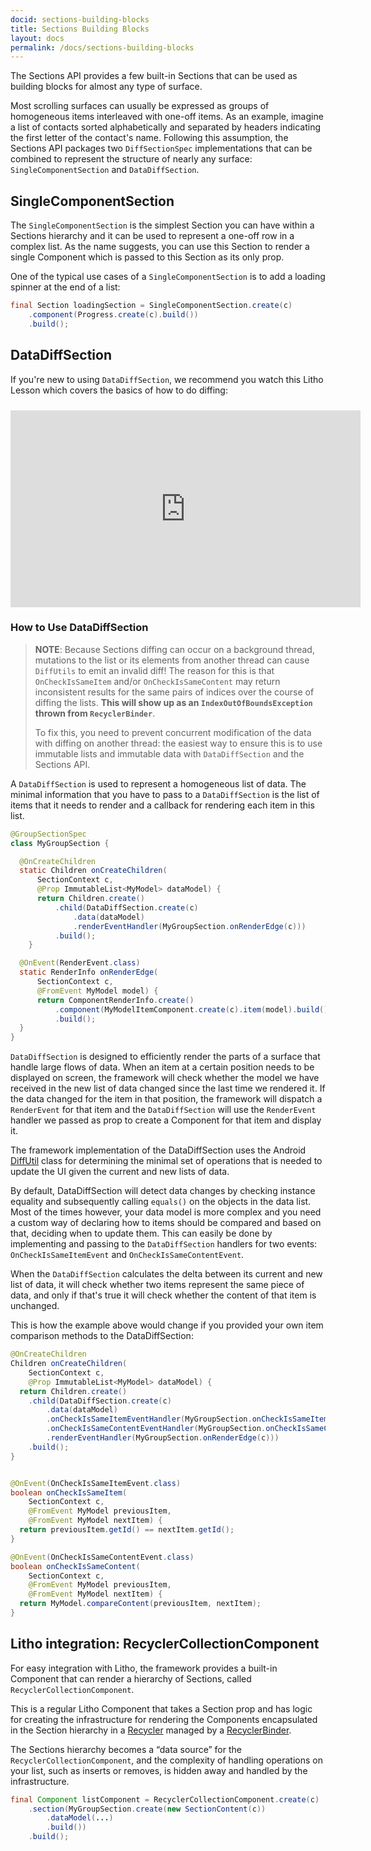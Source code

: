 ```yaml
---
docid: sections-building-blocks
title: Sections Building Blocks
layout: docs
permalink: /docs/sections-building-blocks
---
```


The Sections API provides a few built-in Sections that can be used as building blocks for almost any type of surface.

Most scrolling surfaces can usually be expressed as groups of homogeneous items interleaved with one-off items. As an example, imagine a list of contacts sorted alphabetically and separated by headers indicating the first letter of the contact's name.
Following this assumption, the Sections API packages two `DiffSectionSpec` implementations that can be combined to represent the structure of nearly any surface: `SingleComponentSection` and `DataDiffSection`.

## SingleComponentSection
The `SingleComponentSection` is the simplest Section you can have within a Sections hierarchy and it can be used to represent a one-off row in a complex list. As the name suggests, you can use this Section to render a single Component which is passed to this Section as its only prop.

One of the typical use cases of a `SingleComponentSection` is to add a loading spinner at the end of a list:

```java
final Section loadingSection = SingleComponentSection.create(c)
    .component(Progress.create(c).build())
    .build();
```

## DataDiffSection

If you're new to using `DataDiffSection`, we recommend you watch this Litho Lesson which covers the basics of how to do diffing:

<iframe style="padding-top: 10px" width="560" height="315" src="https://www.youtube-nocookie.com/embed/-Ahskig2Lw0" frameborder="0" allow="accelerometer; autoplay; encrypted-media; gyroscope; picture-in-picture" allowfullscreen></iframe>

### How to Use DataDiffSection

> **NOTE**: Because Sections diffing can occur on a background thread, mutations to the list or its elements from another thread can cause `DiffUtils` to emit an invalid diff! The reason for this is that `OnCheckIsSameItem` and/or `OnCheckIsSameContent` may return inconsistent results for the same pairs of indices over the course of diffing the lists. **This will show up as an `IndexOutOfBoundsException` thrown from `RecyclerBinder`**.
> 
> To fix this, you need to prevent concurrent modification of the data with diffing on another thread: the easiest way to ensure this is to use immutable lists and immutable data with `DataDiffSection` and the Sections API.

A `DataDiffSection` is used to represent a homogeneous list of data. The minimal information that you have to pass to a `DataDiffSection` is the list of items that it needs to render and a callback for rendering each item in this list.

```java
@GroupSectionSpec
class MyGroupSection {

  @OnCreateChildren
  static Children onCreateChildren(
      SectionContext c,
      @Prop ImmutableList<MyModel> dataModel) {
      return Children.create()
          .child(DataDiffSection.create(c)
              .data(dataModel)
              .renderEventHandler(MyGroupSection.onRenderEdge(c)))
          .build();
    }

  @OnEvent(RenderEvent.class)
  static RenderInfo onRenderEdge(
      SectionContext c,
      @FromEvent MyModel model) {
      return ComponentRenderInfo.create()
          .component(MyModelItemComponent.create(c).item(model).build())
          .build();
  }
}
```

`DataDiffSection` is designed to efficiently render the parts of a surface that handle large flows of data. When an item at a certain position needs to be displayed on screen, the framework will check whether the model we have received in the new list of data changed since the last time we rendered it. If the data changed for the item in that position, the framework will dispatch a `RenderEvent` for that item and the `DataDiffSection` will use the `RenderEvent` handler we passed as prop to create a Component for that item and display it.

The framework implementation of the DataDiffSection uses the Android [DiffUtil](https://developer.android.com/reference/android/support/v7/util/DiffUtil.html) class for determining the minimal set of operations that is needed to update the UI given the current and new lists of data.

By default, DataDiffSection will detect data changes by checking instance equality and subsequently calling `equals()` on the objects in the data list. Most of the times however, your data model is more complex and you need a custom way of declaring how to items should be compared and based on that, deciding when to update them.
This can easily be done by implementing and passing to the `DataDiffSection` handlers for two events: `OnCheckIsSameItemEvent` and `OnCheckIsSameContentEvent`.

When the `DataDiffSection` calculates the delta between its current and new list of data, it will check whether two items represent the same piece of data, and only if that's true it will check whether the content of that item is unchanged.

This is how the example above would change if you provided your own item comparison methods to the DataDiffSection:

```java
@OnCreateChildren
Children onCreateChildren(
    SectionContext c,
    @Prop ImmutableList<MyModel> dataModel) {
  return Children.create()
    .child(DataDiffSection.create(c)
        .data(dataModel)
        .onCheckIsSameItemEventHandler(MyGroupSection.onCheckIsSameItem(c))
        .onCheckIsSameContentEventHandler(MyGroupSection.onCheckIsSameContent(c))
        .renderEventHandler(MyGroupSection.onRenderEdge(c)))
    .build();
}


@OnEvent(OnCheckIsSameItemEvent.class)
boolean onCheckIsSameItem(
    SectionContext c,
    @FromEvent MyModel previousItem,
    @FromEvent MyModel nextItem) {
  return previousItem.getId() == nextItem.getId();
}

@OnEvent(OnCheckIsSameContentEvent.class)
boolean onCheckIsSameContent(
    SectionContext c,
    @FromEvent MyModel previousItem,
    @FromEvent MyModel nextItem) {
  return MyModel.compareContent(previousItem, nextItem);
}
```

## Litho integration: RecyclerCollectionComponent

For easy integration with Litho, the framework provides a built-in Component that can render a hierarchy of Sections, called `RecyclerCollectionComponent`.

This is a regular Litho Component that takes a Section prop and has logic for creating the infrastructure for rendering the Components encapsulated in the Section hierarchy in a [Recycler](/docs/recycler-component) managed by a [RecyclerBinder](/javadoc/com/facebook/litho/widget/RecyclerBinder).

The Sections hierarchy becomes a “data source” for the `RecyclerCollectionComponent`, and the complexity of handling operations on your list, such as inserts or removes, is hidden away and handled by the infrastructure.

```java
final Component listComponent = RecyclerCollectionComponent.create(c)
    .section(MyGroupSection.create(new SectionContent(c))
        .dataModel(...)
        .build())
    .build();
```
